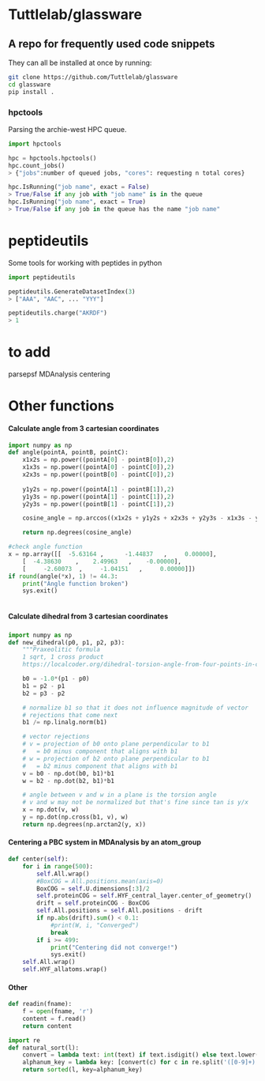 # Tuttlelab/glassware
## A repo for frequently used code snippets

They can all be installed at once by running:
```bash
git clone https://github.com/Tuttlelab/glassware
cd glassware
pip install .
```

### hpctools

Parsing the archie-west HPC queue.

```python
import hpctools

hpc = hpctools.hpctools()
hpc.count_jobs()
> {"jobs":number of queued jobs, "cores": requesting n total cores}

hpc.IsRunning("job name", exact = False)
> True/False if any job with "job name" is in the queue
hpc.IsRunning("job name", exact = True)
> True/False if any job in the queue has the name "job name" 
```

# peptideutils

Some tools for working with peptides in python

```python
import peptideutils

peptideutils.GenerateDatasetIndex(3)
> ["AAA", "AAC", ... "YYY"]

peptideutils.charge("AKRDF")
> 1
```

# to add
parsepsf
MDAnalysis centering


# Other functions

#### Calculate angle from 3 cartesian coordinates
```python
import numpy as np
def angle(pointA, pointB, pointC):
    x1x2s = np.power((pointA[0] - pointB[0]),2)
    x1x3s = np.power((pointA[0] - pointC[0]),2)
    x2x3s = np.power((pointB[0] - pointC[0]),2)
    
    y1y2s = np.power((pointA[1] - pointB[1]),2)
    y1y3s = np.power((pointA[1] - pointC[1]),2)
    y2y3s = np.power((pointB[1] - pointC[1]),2)

    cosine_angle = np.arccos((x1x2s + y1y2s + x2x3s + y2y3s - x1x3s - y1y3s)/(2*np.sqrt(x1x2s + y1y2s)*np.sqrt(x2x3s + y2y3s)))

    return np.degrees(cosine_angle)

#check angle function
x = np.array([[  -5.63164 ,      -1.44837   ,     0.00000],
    [  -4.38630    ,    2.49963   ,    -0.00000],
    [     -2.60073  ,     -1.04151   ,     0.00000]])
if round(angle(*x), 1) != 44.3:
    print("Angle function broken")
    sys.exit()
    
```


#### Calculate dihedral from 3 cartesian coordinates
### 
```python
import numpy as np
def new_dihedral(p0, p1, p2, p3):
    """Praxeolitic formula
    1 sqrt, 1 cross product
    https://localcoder.org/dihedral-torsion-angle-from-four-points-in-cartesian-coordinates-in-python"""

    b0 = -1.0*(p1 - p0)
    b1 = p2 - p1
    b2 = p3 - p2

    # normalize b1 so that it does not influence magnitude of vector
    # rejections that come next
    b1 /= np.linalg.norm(b1)

    # vector rejections
    # v = projection of b0 onto plane perpendicular to b1
    #   = b0 minus component that aligns with b1
    # w = projection of b2 onto plane perpendicular to b1
    #   = b2 minus component that aligns with b1
    v = b0 - np.dot(b0, b1)*b1
    w = b2 - np.dot(b2, b1)*b1

    # angle between v and w in a plane is the torsion angle
    # v and w may not be normalized but that's fine since tan is y/x
    x = np.dot(v, w)
    y = np.dot(np.cross(b1, v), w)
    return np.degrees(np.arctan2(y, x))
```

#### Centering a PBC system in MDAnalysis by an atom_group
```python
def center(self):
    for i in range(500):
        self.All.wrap()
        #BoxCOG = All.positions.mean(axis=0)
        BoxCOG = self.U.dimensions[:3]/2
        self.proteinCOG = self.HYF_central_layer.center_of_geometry()
        drift = self.proteinCOG - BoxCOG
        self.All.positions = self.All.positions - drift
        if np.abs(drift).sum() < 0.1:
            #print(W, i, "Converged")
            break
        if i >= 499:
            print("Centering did not converge!")
            sys.exit()
    self.All.wrap()
    self.HYF_allatoms.wrap()
```


#### Other

```python
def readin(fname):
    f = open(fname, 'r')
    content = f.read()
    return content
```

```python
import re
def natural_sort(l): 
    convert = lambda text: int(text) if text.isdigit() else text.lower()
    alphanum_key = lambda key: [convert(c) for c in re.split('([0-9]+)', key)]
    return sorted(l, key=alphanum_key)
```



